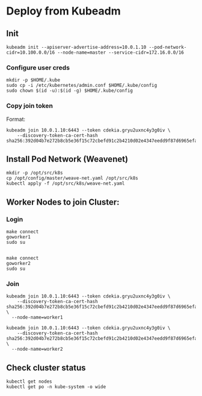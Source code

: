 # Deploy from Kubeadm

## Init
```
kubeadm init --apiserver-advertise-address=10.0.1.10 --pod-network-cidr=10.100.0.0/16 --node-name=master --service-cidr=172.16.0.0/16
```

### Configure user creds
```
mkdir -p $HOME/.kube
sudo cp -i /etc/kubernetes/admin.conf $HOME/.kube/config
sudo chown $(id -u):$(id -g) $HOME/.kube/config
```

### Copy join token
Format:
```
kubeadm join 10.0.1.10:6443 --token cdekia.gryu2uxnc4y3g0iv \
	--discovery-token-ca-cert-hash sha256:392d04b7e272b8cb5e36f15c72cbefd91c2b4210d02e4347eedd9f87d6965efa
```

## Install Pod Network (Weavenet)
```
mkdir -p /opt/src/k8s
cp /opt/config/master/weave-net.yaml /opt/src/k8s
kubectl apply -f /opt/src/k8s/weave-net.yaml
```

## Worker Nodes to join Cluster:
### Login
```
make connect
goworker1
sudo su


make connect
goworker2
sudo su
```

### Join
```
kubeadm join 10.0.1.10:6443 --token cdekia.gryu2uxnc4y3g0iv \
	--discovery-token-ca-cert-hash sha256:392d04b7e272b8cb5e36f15c72cbefd91c2b4210d02e4347eedd9f87d6965efa \
  --node-name=worker1

kubeadm join 10.0.1.10:6443 --token cdekia.gryu2uxnc4y3g0iv \
	--discovery-token-ca-cert-hash sha256:392d04b7e272b8cb5e36f15c72cbefd91c2b4210d02e4347eedd9f87d6965efa \
  --node-name=worker2
```

## Check cluster status 
```
kubectl get nodes
kubectl get po -n kube-system -o wide
```
